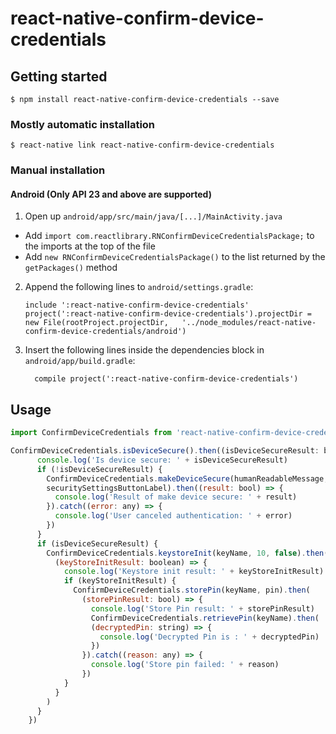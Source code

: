
# react-native-confirm-device-credentials

## Getting started

`$ npm install react-native-confirm-device-credentials --save`

### Mostly automatic installation

`$ react-native link react-native-confirm-device-credentials`

### Manual installation


#### Android (Only API 23 and above are supported)

1. Open up `android/app/src/main/java/[...]/MainActivity.java`
  - Add `import com.reactlibrary.RNConfirmDeviceCredentialsPackage;` to the imports at the top of the file
  - Add `new RNConfirmDeviceCredentialsPackage()` to the list returned by the `getPackages()` method
2. Append the following lines to `android/settings.gradle`:
  	```
  	include ':react-native-confirm-device-credentials'
  	project(':react-native-confirm-device-credentials').projectDir = new File(rootProject.projectDir, 	'../node_modules/react-native-confirm-device-credentials/android')
  	```
3. Insert the following lines inside the dependencies block in `android/app/build.gradle`:
  	```
      compile project(':react-native-confirm-device-credentials')
  	```


## Usage
```javascript
import ConfirmDeviceCredentials from 'react-native-confirm-device-credentials';

ConfirmDeviceCredentials.isDeviceSecure().then((isDeviceSecureResult: bool) => {
      console.log('Is device secure: ' + isDeviceSecureResult)
      if (!isDeviceSecureResult) {
        ConfirmDeviceCredentials.makeDeviceSecure(humanReadableMessage,
        securitySettingsButtonLabel).then((result: bool) => {
          console.log('Result of make device secure: ' + result)
        }).catch((error: any) => {
          console.log('User canceled authentication: ' + error)
        })
      }
      if (isDeviceSecureResult) {
        ConfirmDeviceCredentials.keystoreInit(keyName, 10, false).then(
          (keyStoreInitResult: boolean) => {
            console.log('Keystore init result: ' + keyStoreInitResult)
            if (keyStoreInitResult) {
              ConfirmDeviceCredentials.storePin(keyName, pin).then(
                (storePinResult: bool) => {
                  console.log('Store Pin result: ' + storePinResult)
                  ConfirmDeviceCredentials.retrievePin(keyName).then(
                  (decryptedPin: string) => {
                    console.log('Decrypted Pin is : ' + decryptedPin)
                  })
                }).catch((reason: any) => {
                  console.log('Store pin failed: ' + reason)
                })
            }
          }
        )
      }
    })

```
  